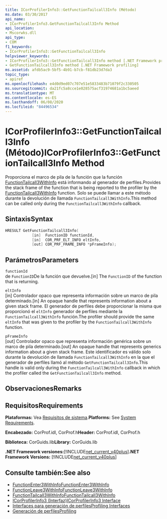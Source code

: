 ```yaml
---
title: ICorProfilerInfo3::GetFunctionTailcall3Info (Método)
ms.date: 03/30/2017
api_name:
- ICorProfilerInfo3.GetFunctionTailcall3Info Method
api_location:
- Mscorwks.dll
api_type:
- COM
f1_keywords:
- ICorProfilerInfo3::GetFunctionTailcall3Info
helpviewer_keywords:
- ICorProfilerInfo3::GetFunctionTailcall3Info method [.NET Framework profiling]
- GetFunctionTailcall3Info method [.NET Framework profiling]
ms.assetid: afdb5ac9-5bf5-4b91-b7cb-f81db23d7da3
topic_type:
- apiref
ms.openlocfilehash: e4d0d9ed07c707e51e5833483b71079f2c330505
ms.sourcegitcommit: da21fc5a8cce1e028575acf31974681a1bc5aeed
ms.translationtype: MT
ms.contentlocale: es-ES
ms.lasthandoff: 06/08/2020
ms.locfileid: "84496534"
---
```

# <a name="icorprofilerinfo3getfunctiontailcall3info-method"></a><span data-ttu-id="a5207-102">ICorProfilerInfo3::GetFunctionTailcall3Info (Método)</span><span class="sxs-lookup"><span data-stu-id="a5207-102">ICorProfilerInfo3::GetFunctionTailcall3Info Method</span></span>
<span data-ttu-id="a5207-103">Proporciona el marco de pila de la función que la función [FunctionTailcall3WithInfo](functiontailcall3withinfo-function.md) está informando al generador de perfiles.</span><span class="sxs-lookup"><span data-stu-id="a5207-103">Provides the stack frame of the function that is being reported to the profiler by the [FunctionTailcall3WithInfo](functiontailcall3withinfo-function.md) function.</span></span> <span data-ttu-id="a5207-104">Solo se puede llamar a este método durante la devolución de llamada `FunctionTailcall3WithInfo`.</span><span class="sxs-lookup"><span data-stu-id="a5207-104">This method can be called only during the `FunctionTailcall3WithInfo` callback.</span></span>  
  
## <a name="syntax"></a><span data-ttu-id="a5207-105">Sintaxis</span><span class="sxs-lookup"><span data-stu-id="a5207-105">Syntax</span></span>  
  
```cpp  
HRESULT GetFunctionTailcall3Info(
            [in]  FunctionID functionId,
            [in]  COR_PRF_ELT_INFO eltInfo,  
            [out] COR_PRF_FRAME_INFO *pFrameInfo);  
```  
  
## <a name="parameters"></a><span data-ttu-id="a5207-106">Parámetros</span><span class="sxs-lookup"><span data-stu-id="a5207-106">Parameters</span></span>  
 `functionId`  
 <span data-ttu-id="a5207-107">de `FunctionID`De la función que devuelve.</span><span class="sxs-lookup"><span data-stu-id="a5207-107">[in] The `FunctionID` of the function that is returning.</span></span>  
  
 `eltInfo`  
 <span data-ttu-id="a5207-108">[in] Controlador opaco que representa información sobre un marco de pila determinado.</span><span class="sxs-lookup"><span data-stu-id="a5207-108">[in] An opaque handle that represents information about a given stack frame.</span></span> <span data-ttu-id="a5207-109">El generador de perfiles debe proporcionar la misma que proporcionó el `eltInfo` generador de perfiles mediante la `FunctionTailcall3WithInfo` función.</span><span class="sxs-lookup"><span data-stu-id="a5207-109">The profiler should provide the same `eltInfo` that was given to the profiler by the `FunctionTailcall3WithInfo` function.</span></span>  
  
 `pFrameInfo`  
 <span data-ttu-id="a5207-110">[out] Controlador opaco que representa información genérica sobre un marco de pila determinado.</span><span class="sxs-lookup"><span data-stu-id="a5207-110">[out] An opaque handle that represents generics information about a given stack frame.</span></span> <span data-ttu-id="a5207-111">Este identificador es válido solo durante la devolución de llamada `FunctionTailcall3WithInfo` en la que el generador de perfiles llamó al método `GetFunctionTailcall3Info`.</span><span class="sxs-lookup"><span data-stu-id="a5207-111">This handle is valid only during the `FunctionTailcall3WithInfo` callback in which the profiler called the `GetFunctionTailcall3Info` method.</span></span>  
  
## <a name="remarks"></a><span data-ttu-id="a5207-112">Observaciones</span><span class="sxs-lookup"><span data-stu-id="a5207-112">Remarks</span></span>  
  
## <a name="requirements"></a><span data-ttu-id="a5207-113">Requisitos</span><span class="sxs-lookup"><span data-stu-id="a5207-113">Requirements</span></span>  
 <span data-ttu-id="a5207-114">**Plataformas:** Vea [Requisitos de sistema](../../get-started/system-requirements.md).</span><span class="sxs-lookup"><span data-stu-id="a5207-114">**Platforms:** See [System Requirements](../../get-started/system-requirements.md).</span></span>  
  
 <span data-ttu-id="a5207-115">**Encabezado:** CorProf.idl, CorProf.h</span><span class="sxs-lookup"><span data-stu-id="a5207-115">**Header:** CorProf.idl, CorProf.h</span></span>  
  
 <span data-ttu-id="a5207-116">**Biblioteca:** CorGuids.lib</span><span class="sxs-lookup"><span data-stu-id="a5207-116">**Library:** CorGuids.lib</span></span>  
  
 <span data-ttu-id="a5207-117">**.NET Framework versiones:**[!INCLUDE[net_current_v40plus](../../../../includes/net-current-v40plus-md.md)]</span><span class="sxs-lookup"><span data-stu-id="a5207-117">**.NET Framework Versions:** [!INCLUDE[net_current_v40plus](../../../../includes/net-current-v40plus-md.md)]</span></span>  
  
## <a name="see-also"></a><span data-ttu-id="a5207-118">Consulte también:</span><span class="sxs-lookup"><span data-stu-id="a5207-118">See also</span></span>

- [<span data-ttu-id="a5207-119">FunctionEnter3WithInfo</span><span class="sxs-lookup"><span data-stu-id="a5207-119">FunctionEnter3WithInfo</span></span>](functionenter3withinfo-function.md)
- [<span data-ttu-id="a5207-120">FunctionLeave3WithInfo</span><span class="sxs-lookup"><span data-stu-id="a5207-120">FunctionLeave3WithInfo</span></span>](functionleave3withinfo-function.md)
- [<span data-ttu-id="a5207-121">FunctionTailcall3WithInfo</span><span class="sxs-lookup"><span data-stu-id="a5207-121">FunctionTailcall3WithInfo</span></span>](functiontailcall3withinfo-function.md)
- [<span data-ttu-id="a5207-122">ICorProfilerInfo3 (Interfaz)</span><span class="sxs-lookup"><span data-stu-id="a5207-122">ICorProfilerInfo3 Interface</span></span>](icorprofilerinfo3-interface.md)
- [<span data-ttu-id="a5207-123">Interfaces para generación de perfiles</span><span class="sxs-lookup"><span data-stu-id="a5207-123">Profiling Interfaces</span></span>](profiling-interfaces.md)
- [<span data-ttu-id="a5207-124">Generación de perfiles</span><span class="sxs-lookup"><span data-stu-id="a5207-124">Profiling</span></span>](index.md)
